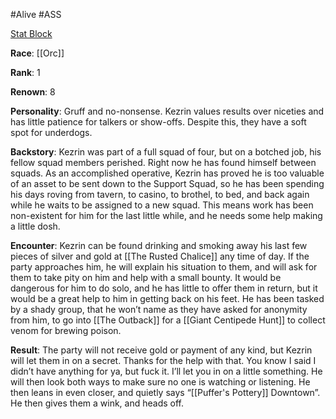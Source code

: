 #Alive #ASS

[Stat Block](https://www.dndbeyond.com/monsters/2560741-blackguard)

**Race**: [[Orc]]

**Rank**: 1

**Renown**: 8

**Personality**: Gruff and no-nonsense. Kezrin values results over niceties and has little patience for talkers or show-offs. Despite this, they have a soft spot for underdogs.

**Backstory**: Kezrin was part of a full squad of four, but on a botched job, his fellow squad members perished. Right now he has found himself between squads. As an accomplished operative, Kezrin has proved he is too valuable of an asset to be sent down to the Support Squad, so he has been spending his days roving from tavern, to casino, to brothel, to bed, and back again while he waits to be assigned to a new squad. This means work has been non-existent for him for the last little while, and he needs some help making a little dosh.

**Encounter**: Kezrin can be found drinking and smoking away his last few pieces of silver and gold at [[The Rusted Chalice]] any time of day. If the party approaches him, he will explain his situation to them, and will ask for them to take pity on him and help with a small bounty. It would be dangerous for him to do solo, and he has little to offer them in return, but it would be a great help to him in getting back on his feet. He has been tasked by a shady group, that he won’t name as they have asked for anonymity from him, to go into [[The Outback]] for a [[Giant Centipede Hunt]] to collect venom for brewing poison.

**Result**: The party will not receive gold or payment of any kind, but Kezrin will let them in on a secret. Thanks for the help with that. You know I said I didn’t have anything for ya, but fuck it. I’ll let you in on a little something. He will then look both ways to make sure no one is watching or listening. He then leans in even closer, and quietly says “[[Puffer's Pottery]] Downtown”. He then gives them a wink, and heads off.
